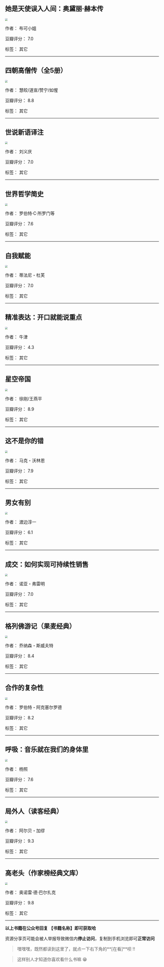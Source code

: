 ## 她是天使误入人间：奥黛丽·赫本传

<img src="https://www.aibooks.cc/wp-content/uploads/2019/03/2019032606365014.jpg" style="zoom:50%;" />

作者： 布可小姐

豆瓣评分：  7.0

标签： 其它


---

## 四朝高僧传（全5册）

<img src="https://www.aibooks.cc/wp-content/uploads/2019/03/2019032606301014.jpg" style="zoom:50%;" />

作者： 慧皎/道宣/赞宁/如惺

豆瓣评分：  8.8

标签： 其它


---

## 世说新语译注

<img src="https://www.aibooks.cc/wp-content/uploads/2019/03/2019032606210124.jpg" style="zoom:50%;" />

作者： 刘义庆

豆瓣评分：  7.0

标签： 其它


---

## 世界哲学简史

<img src="https://www.aibooks.cc/wp-content/uploads/2019/03/2019032606130124.jpg" style="zoom:50%;" />

作者： 罗伯特·C·所罗门等

豆瓣评分：  7.6

标签： 其它


---

## 自我赋能

<img src="https://www.aibooks.cc/wp-content/uploads/2019/03/2019032606033378.jpg" style="zoom:50%;" />

作者： 蒂法尼・杜芙

豆瓣评分：  7.0

标签： 其它


---

## 精准表达：开口就能说重点

<img src="https://www.aibooks.cc/wp-content/uploads/2019/03/2019032605535469.jpg" style="zoom:50%;" />

作者： 牛津 

豆瓣评分：  4.3

标签： 其它


---

## 星空帝国

<img src="https://www.aibooks.cc/wp-content/uploads/2019/03/2019032605402436.jpg" style="zoom:50%;" />

作者： 徐刚/王燕平

豆瓣评分：  8.9

标签： 其它


---

## 这不是你的错

<img src="https://www.aibooks.cc/wp-content/uploads/2019/03/201903260537162.jpg" style="zoom:50%;" />

作者： 马克・沃林恩

豆瓣评分：  7.9

标签： 其它


---

## 男女有别

<img src="https://www.aibooks.cc/wp-content/uploads/2019/03/2019032605263170.jpg" style="zoom:50%;" />

作者： 渡边淳一

豆瓣评分：  6.1

标签： 其它


---

## 成交：如何实现可持续性销售

<img src="https://www.aibooks.cc/wp-content/uploads/2019/03/2019032604351520.jpg" style="zoom:50%;" />

作者： 诺亚・弗雷明

豆瓣评分：  7.0

标签： 其它


---

## 格列佛游记（果麦经典）

<img src="https://www.aibooks.cc/wp-content/uploads/2019/03/2019032604265659.jpg" style="zoom:50%;" />

作者： 乔纳森・斯威夫特

豆瓣评分：  8.4

标签： 其它


---

## 合作的复杂性

<img src="https://www.aibooks.cc/wp-content/uploads/2019/03/201903260420402.jpg" style="zoom:50%;" />

作者： 罗伯特・阿克塞尔罗德

豆瓣评分：  8.2

标签： 其它


---

## 呼吸：音乐就在我们的身体里

<img src="https://www.aibooks.cc/wp-content/uploads/2019/03/2019032604125085.jpg" style="zoom:50%;" />

作者： 杨照

豆瓣评分：  7.6

标签： 其它


---

## 局外人（读客经典）

<img src="https://www.aibooks.cc/wp-content/uploads/2019/03/2019032604022590.jpg" style="zoom:50%;" />

作者： 阿尔贝・加缪

豆瓣评分：  9.3

标签： 其它


---

## 高老头（作家榜经典文库）

<img src="https://www.aibooks.cc/wp-content/uploads/2019/03/2019032603555776.jpg" style="zoom:50%;" />

作者： 奥诺雷·德·巴尔扎克

豆瓣评分：  9.8

标签： 其它


---


**以上书籍在公众号回复 【书籍名称】即可获取哈** 


资源分享页可能会被人举报导致微信内**停止访问**，复制到手机浏览即可**正常访问**


> 嘿嘿嘿，既然都读到这里了，就点一下右下角的**[在看]**呗 !!

> 

> 这样别人才知道你喜欢看什么书嘛 😁

